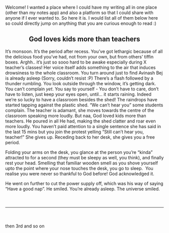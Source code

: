 Welcome!
I wanted a place where I could have my writing all in one place (other than my notes app) and also a platform so that I could share with anyone if I ever wanted to. So here it is. 
I would list all of them below here so could directly jump on anything that you are curious enough to read :)

<h2 style="text-align: center;">God loves kids more than teachers</h2>

It’s monsoon. It’s the period after recess. You’ve got lethargic because of all the delicious food you’ve had, not from your own, but from others’ tiffin boxes. Arghh.. it’s just so sooo hard to be awake especially during X teacher’s classes! Her voice itself adds something to the air that induces drowsiness to the whole classroom. You turn around just to find Avinash Bej is already asleep (Sorry, couldn’t resist :P) There’s a flash followed by a thunder rumbling. You look outside through the window, it’s getting dark. You can’t complain *yet*. You say to yourself - You don’t have to care, don’t have to listen, just keep your eyes open, until… it starts raining. Indeed we’re so lucky to have a classroom besides the shed! The raindrops have started tapping against the plastic shed. “We can’t hear you” some students complain. The teacher is adamant, she moves towards the centre of the classroom speaking more loudly. But naa, God loved kids more than teachers. He poured in all He had, making the shed clatter and roar even more loudly. You haven’t paid attention to a single sentence she has said in the last 15 mins but you join the protest yelling “Still can’t hear you, teacher!” She gives up. Receding back to her desk, she gives you a free period. 

Folding your arms on the desk, you glance at the person you’re “kinda” attracted to for a second (they must be sleepy as well, you think), and finally rest your head. Smelling that familiar wooden smell as you shove yourself upto the point where your nose touches the desk, you go to sleep. 
You realise you were never so thankful to God before! God acknowledged it. 

He went on further to cut the power supply off, which was his way of saying “Have a good nap”. He smiled. You’re already asleep. The universe smiled.

<hr style="border: 0; height: 1px; background: #2b2b2b; margin: 50px 0;">

then 3rd and so on
